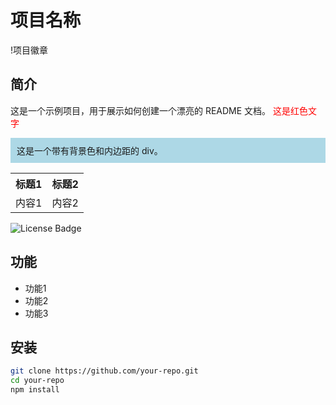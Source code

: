 # 项目名称

!项目徽章

## 简介
这是一个示例项目，用于展示如何创建一个漂亮的 README 文档。
<span style="color: red;">这是红色文字</span>
<div style="background-color: lightblue; padding: 10px;">
    这是一个带有背景色和内边距的 div。
</div>
<table>
    <tr>
        <th>标题1</th>
        <th>标题2</th>
    </tr>
    <tr>
        <td>内容1</td>
        <td>内容2</td>
    </tr>
</table>
<img src="https://img.shields.io/badge/license-MIT-blue" alt="License Badge">


## 功能
- 功能1
- 功能2
- 功能3

## 安装
```bash
git clone https://github.com/your-repo.git
cd your-repo
npm install
